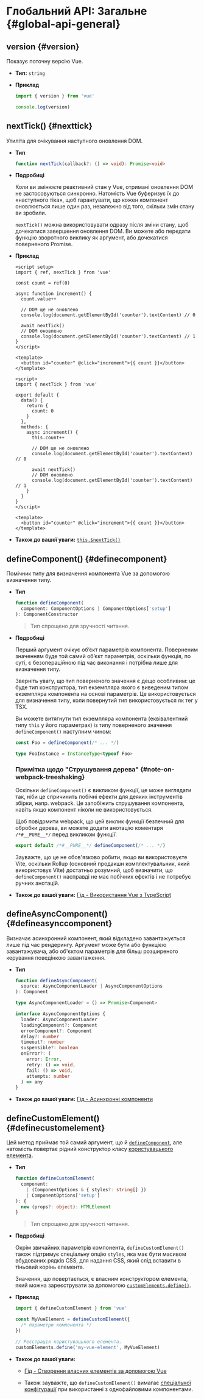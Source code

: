 # Глобальний API: Загальне {#global-api-general}

## version {#version}

Показує поточну версію Vue.

- **Тип:** `string`

- **Приклад**

  ```js
  import { version } from 'vue'

  console.log(version)
  ```

## nextTick() {#nexttick}

Утиліта для очікування наступного оновлення DOM.

- **Тип**

  ```ts
  function nextTick(callback?: () => void): Promise<void>
  ```

- **Подробиці**

  Коли ви змінюєте реактивний стан у Vue, отримані оновлення DOM не застосовуються синхронно. Натомість Vue буферизує їх до «наступного тіка», щоб гарантувати, що кожен компонент оновлюється лише один раз, незалежно від того, скільки змін стану ви зробили.

  `nextTick()` можна використовувати одразу після зміни стану, щоб дочекатися завершення оновлення DOM. Ви можете або передати функцію зворотного виклику як аргумент, або дочекатися поверненого Promise.

- **Приклад**

  <div class="composition-api">

  ```vue
  <script setup>
  import { ref, nextTick } from 'vue'

  const count = ref(0)

  async function increment() {
    count.value++

    // DOM ще не оновлено
    console.log(document.getElementById('counter').textContent) // 0

    await nextTick()
    // DOM оновлено
    console.log(document.getElementById('counter').textContent) // 1
  }
  </script>

  <template>
    <button id="counter" @click="increment">{{ count }}</button>
  </template>
  ```

  </div>
  <div class="options-api">

  ```vue
  <script>
  import { nextTick } from 'vue'

  export default {
    data() {
      return {
        count: 0
      }
    },
    methods: {
      async increment() {
        this.count++

        // DOM ще не оновлено
        console.log(document.getElementById('counter').textContent) // 0

        await nextTick()
        // DOM оновлено
        console.log(document.getElementById('counter').textContent) // 1
      }
    }
  }
  </script>

  <template>
    <button id="counter" @click="increment">{{ count }}</button>
  </template>
  ```

  </div>

- **Також до вашої уваги:** [`this.$nextTick()`](/api/component-instance.html#nexttick)

## defineComponent() {#definecomponent}

Помічник типу для визначення компонента Vue за допомогою визначення типу.

- **Тип**

  ```ts
  function defineComponent(
    component: ComponentOptions | ComponentOptions['setup']
  ): ComponentConstructor
  ```

  > Тип спрощено для зручності читання.

- **Подробиці**

  Перший аргумент очікує об’єкт параметрів компонента. Поверненим значенням буде той самий об’єкт параметрів, оскільки функція, по суті, є безопераційною під час виконання і потрібна лише для визначення типу.

  Зверніть увагу, що тип поверненого значення є дещо особливим: це буде тип конструктора, тип екземпляра якого є виведеним типом екземпляра компонента на основі параметрів. Це використовується для визначення типу, коли повернутий тип використовується як тег у TSX.

  Ви можете витягнути тип екземпляра компонента (еквівалентний типу `this` у його параметрах) із типу поверненого значення `defineComponent()` наступним чином:

  ```ts
  const Foo = defineComponent(/* ... */)

  type FooInstance = InstanceType<typeof Foo>
  ```

  ### Примітка щодо "Струшування дерева" {#note-on-webpack-treeshaking}

  Оскільки `defineComponent()` є викликом функції, це може виглядати так, ніби це спричинить побічні ефекти для деяких інструментів збірки, напр. webpack. Це запобіжить струшування компонента, навіть якщо компонент ніколи не використовується.

  Щоб повідомити webpack, що цей виклик функції безпечний для обробки дерева, ви можете додати анотацію коментаря `/*#__PURE__*/` перед викликом функції:

  ```js
  export default /*#__PURE__*/ defineComponent(/* ... */)
  ```

  Зауважте, що це не обов'язково робити, якщо ви використовуєте Vite, оскільки Rollup (основний продакшн комплектувальник, який використовує Vite) достатньо розумний, щоб визначити, що `defineComponent()` насправді не має побічних ефектів і не потребує ручних анотацій.

- **Також до вашої уваги:** [Гід - Використання Vue з TypeScript](/guide/typescript/overview.html#general-usage-notes)

## defineAsyncComponent() {#defineasynccomponent}

Визначає асинхронний компонент, який відкладено завантажується лише під час рендерингу. Аргумент може бути або функцією завантажувача, або об'єктом параметрів для більш розширеного керування поведінкою завантаження.

- **Тип**

  ```ts
  function defineAsyncComponent(
    source: AsyncComponentLoader | AsyncComponentOptions
  ): Component

  type AsyncComponentLoader = () => Promise<Component>

  interface AsyncComponentOptions {
    loader: AsyncComponentLoader
    loadingComponent?: Component
    errorComponent?: Component
    delay?: number
    timeout?: number
    suspensible?: boolean
    onError?: (
      error: Error,
      retry: () => void,
      fail: () => void,
      attempts: number
    ) => any
  }
  ```

- **Також до вашої уваги:** [Гід - Асинхронні компоненти](/guide/components/async.html)

## defineCustomElement() {#definecustomelement}

Цей метод приймає той самий аргумент, що й [`defineComponent`](#definecomponent), але натомість повертає рідний конструктор класу [користувацького елемента](https://developer.mozilla.org/en-US/docs/Web/Web_Components/Using_custom_elements).

- **Тип**

  ```ts
  function defineCustomElement(
    component:
      | (ComponentOptions & { styles?: string[] })
      | ComponentOptions['setup']
  ): {
    new (props?: object): HTMLElement
  }
  ```

  > Тип спрощено для зручності читання.

- **Подробиці**

  Окрім звичайних параметрів компонента, `defineCustomElement()` також підтримує спеціальну опцію `styles`, яка має бути масивом вбудованих рядків CSS, для надання CSS, який слід вставити в тіньовий корінь елемента.

  Значення, що повертається, є власним конструктором елемента, який можна зареєструвати за допомогою [`customElements.define()`](https://developer.mozilla.org/en-US/docs/Web/API/CustomElementRegistry/define).

- **Приклад**

  ```js
  import { defineCustomElement } from 'vue'

  const MyVueElement = defineCustomElement({
    /* параметри компонента */
  })

  // Реєстрація користувацького елемента.
  customElements.define('my-vue-element', MyVueElement)
  ```

- **Також до вашої уваги:**

  - [Гід - Створення власних елементів за допомогою Vue](/guide/extras/web-components.html#building-custom-elements-with-vue)

  - Також зауважте, що `defineCustomElement()` вимагає [спеціальної конфігурації](/guide/extras/web-components.html#sfc-as-custom-element) при використанні з однофайловими компонентами.
